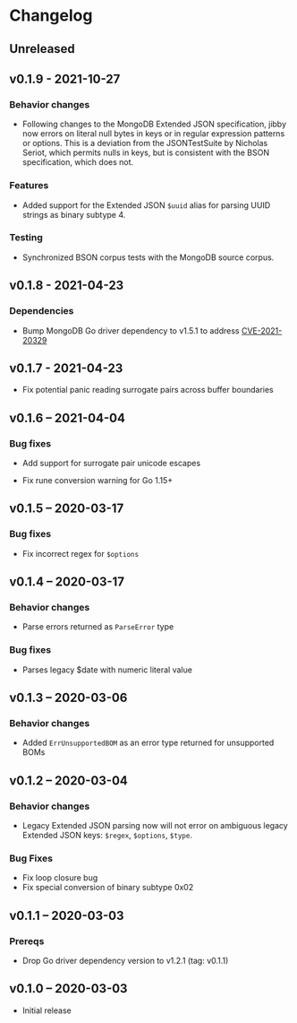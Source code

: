 # Changelog

## Unreleased

## v0.1.9 - 2021-10-27

### Behavior changes

- Following changes to the MongoDB Extended JSON specification, jibby now
  errors on literal null bytes in keys or in regular expression patterns or
  options.  This is a deviation from the JSONTestSuite by Nicholas Seriot,
  which permits nulls in keys, but is consistent with the BSON specification,
  which does not.

### Features

- Added support for the Extended JSON `$uuid` alias for parsing UUID strings
  as binary subtype 4.

### Testing

- Synchronized BSON corpus tests with the MongoDB source corpus.

## v0.1.8 - 2021-04-23

### Dependencies

- Bump MongoDB Go driver dependency to v1.5.1 to address
  [CVE-2021-20329](https://www.cvedetails.com/cve/CVE-2021-20329/)

## v0.1.7 - 2021-04-23

- Fix potential panic reading surrogate pairs across buffer boundaries

## v0.1.6 – 2021-04-04

### Bug fixes

- Add support for surrogate pair unicode escapes

- Fix rune conversion warning for Go 1.15+

## v0.1.5 – 2020-03-17

### Bug fixes

- Fix incorrect regex for `$options`

## v0.1.4 – 2020-03-17

### Behavior changes

- Parse errors returned as `ParseError` type

### Bug fixes

- Parses legacy $date with numeric literal value

## v0.1.3 – 2020-03-06

### Behavior changes

- Added `ErrUnsupportedBOM` as an error type returned for unsupported BOMs

## v0.1.2 – 2020-03-04

### Behavior changes

- Legacy Extended JSON parsing now will not error on ambiguous legacy Extended
  JSON keys: `$regex`, `$options`, `$type`.

### Bug Fixes

- Fix loop closure bug
- Fix special conversion of binary subtype 0x02

## v0.1.1 – 2020-03-03

### Prereqs

- Drop Go driver dependency version to v1.2.1  (tag: v0.1.1)

## v0.1.0 – 2020-03-03

- Initial release
